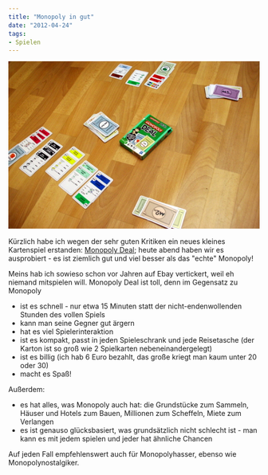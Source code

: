 ```yaml
---
title: "Monopoly in gut"
date: "2012-04-24" 
tags:
- Spielen
---
```


[![](images/imgp8856.jpg "Monopoly Deal")](http://apfeleimer.wordpress.com/2012/04/24/monopoly-in-gut/imgp8856/)

Kürzlich habe ich wegen der sehr guten Kritiken ein neues kleines Kartenspiel erstanden: [Monopoly Deal](http://boardgamegeek.com/boardgame/40398/monopoly-deal-card-game); heute abend haben wir es ausprobiert - es ist ziemlich gut und viel besser als das "echte" Monopoly! 

Meins hab ich sowieso schon vor Jahren auf Ebay vertickert, weil eh niemand mitspielen will. Monopoly Deal ist toll, denn im Gegensatz zu Monopoly

- ist es schnell - nur etwa 15 Minuten statt der nicht-endenwollenden Stunden des vollen Spiels
- kann man seine Gegner gut ärgern
- hat es viel Spielerinteraktion
- ist es kompakt, passt in jeden Spieleschrank und jede Reisetasche (der Karton ist so groß wie 2 Spielkarten nebeneinandergelegt)
- ist es billig (ich hab 6 Euro bezahlt, das große kriegt man kaum unter 20 oder 30)
- macht es Spaß!

Außerdem:

- es hat alles, was Monopoly auch hat: die Grundstücke zum Sammeln, Häuser und Hotels zum Bauen, Millionen zum Scheffeln, Miete zum Verlangen
- es ist genauso glücksbasiert, was grundsätzlich nicht schlecht ist - man kann es mit jedem spielen und jeder hat ähnliche Chancen

Auf jeden Fall empfehlenswert auch für Monopolyhasser, ebenso wie Monopolynostalgiker.
